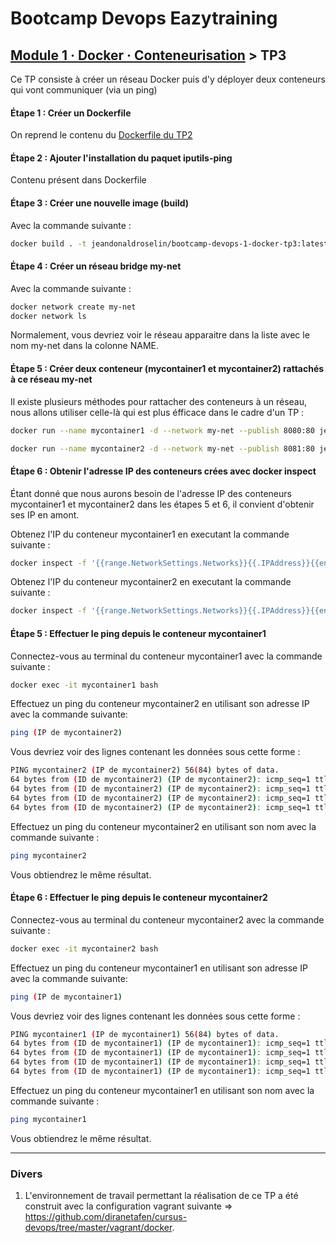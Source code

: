 # Bootcamp Devops Eazytraining

## [Module 1 · Docker · Conteneurisation](https://github.com/jeandonaldroselin/eazytraining-devops-bootcamp-docker) > TP3

Ce TP consiste à créer un réseau Docker puis d'y déployer deux conteneurs qui vont communiquer (via un ping)

#### Étape 1 : Créer un Dockerfile

On reprend le contenu du [Dockerfile du TP2](../tp2/Dockerfile)

#### Étape 2 : Ajouter l'installation du paquet iputils-ping

Contenu présent dans Dockerfile

#### Étape 3 : Créer une nouvelle image (build)

Avec la commande suivante :

```bash
docker build . -t jeandonaldroselin/bootcamp-devops-1-docker-tp3:latest
```

#### Étape 4 : Créer un réseau bridge my-net

Avec la commande suivante :

```bash
docker network create my-net
docker network ls
```

Normalement, vous devriez voir le réseau apparaitre dans la liste avec le nom my-net dans la colonne NAME.

#### Étape 5 : Créer deux conteneur (mycontainer1 et mycontainer2) rattachés à ce réseau my-net

Il existe plusieurs méthodes pour rattacher des conteneurs à un réseau, nous allons utiliser celle-là qui est plus éfficace dans le cadre d'un TP :

```bash
docker run --name mycontainer1 -d --network my-net --publish 8080:80 jeandonaldroselin/bootcamp-devops-1-docker-tp3:latest

docker run --name mycontainer2 -d --network my-net --publish 8081:80 jeandonaldroselin/bootcamp-devops-1-docker-tp3:latest
```

#### Étape 6 : Obtenir l'adresse IP des conteneurs crées avec docker inspect

Étant donné que nous aurons besoin de l'adresse IP des conteneurs mycontainer1 et mycontainer2
dans les étapes 5 et 6, il convient d'obtenir ses IP en amont.

Obtenez l'IP du conteneur mycontainer1 en executant la commande suivante :
```bash
docker inspect -f '{{range.NetworkSettings.Networks}}{{.IPAddress}}{{end}}' mycontainer1
```

Obtenez l'IP du conteneur mycontainer2 en executant la commande suivante :
```bash
docker inspect -f '{{range.NetworkSettings.Networks}}{{.IPAddress}}{{end}}' mycontainer2
```

#### Étape 5 : Effectuer le ping depuis le conteneur mycontainer1

Connectez-vous au terminal du conteneur mycontainer1 avec la commande suivante :

```bash
docker exec -it mycontainer1 bash
```

Effectuez un ping du conteneur mycontainer2 en utilisant son adresse IP avec la commande suivante: 

```bash
ping (IP de mycontainer2)
```

Vous devriez voir des lignes contenant les données sous cette forme : 

```bash
PING mycontainer2 (IP de mycontainer2) 56(84) bytes of data.
64 bytes from (ID de mycontainer2) (IP de mycontainer2): icmp_seq=1 ttl=64 time=0.030 ms
64 bytes from (ID de mycontainer2) (IP de mycontainer2): icmp_seq=1 ttl=64 time=0.030 ms
64 bytes from (ID de mycontainer2) (IP de mycontainer2): icmp_seq=1 ttl=64 time=0.030 ms
64 bytes from (ID de mycontainer2) (IP de mycontainer2): icmp_seq=1 ttl=64 time=0.030 ms
```

Effectuez un ping du conteneur mycontainer2 en utilisant son nom avec la commande suivante :

```bash
ping mycontainer2
```

Vous obtiendrez le même résultat.

#### Étape 6 : Effectuer le ping depuis le conteneur mycontainer2

Connectez-vous au terminal du conteneur mycontainer2 avec la commande suivante :

```bash
docker exec -it mycontainer2 bash
```

Effectuez un ping du conteneur mycontainer1 en utilisant son adresse IP avec la commande suivante: 

```bash
ping (IP de mycontainer1)
```

Vous devriez voir des lignes contenant les données sous cette forme : 

```bash
PING mycontainer1 (IP de mycontainer1) 56(84) bytes of data.
64 bytes from (ID de mycontainer1) (IP de mycontainer1): icmp_seq=1 ttl=64 time=0.030 ms
64 bytes from (ID de mycontainer1) (IP de mycontainer1): icmp_seq=1 ttl=64 time=0.030 ms
64 bytes from (ID de mycontainer1) (IP de mycontainer1): icmp_seq=1 ttl=64 time=0.030 ms
64 bytes from (ID de mycontainer1) (IP de mycontainer1): icmp_seq=1 ttl=64 time=0.030 ms
```

Effectuez un ping du conteneur mycontainer1 en utilisant son nom avec la commande suivante :

```bash
ping mycontainer1
```

Vous obtiendrez le même résultat.

----

### Divers

1) L'environnement de travail permettant la réalisation de ce TP a été construit avec la configuration vagrant suivante => https://github.com/diranetafen/cursus-devops/tree/master/vagrant/docker.
